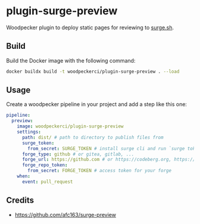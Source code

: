 # plugin-surge-preview

Woodpecker plugin to deploy static pages for reviewing to [surge.sh](https://surge.sh/).

## Build

Build the Docker image with the following command:

```sh
docker buildx build -t woodpeckerci/plugin-surge-preview . --load
```

## Usage

Create a woodpecker pipeline in your project and add a step like this one:

```yml
pipeline:
  preview:
    image: woodpeckerci/plugin-surge-preview
    settings:
      path: dist/ # path to directory to publish files from
      surge_token:
        from_secret: SURGE_TOKEN # install surge cli and run `surge token`: https://surge.sh/help/getting-started-with-surge
      forge_type: github # or gitea, gitlab, ...
      forge_url: https://github.com # or https://codeberg.org, https://gitlab.com, ...
      forge_repo_token:
        from_secret: FORGE_TOKEN # access token for your forge
    when:
      event: pull_request
```

## Credits

- https://github.com/afc163/surge-preview
